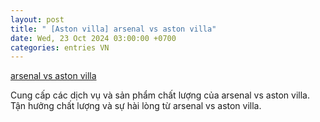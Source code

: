 ```yaml
---
layout: post
title: " [Aston villa] arsenal vs aston villa"
date: Wed, 23 Oct 2024 03:00:00 +0700
categories: entries VN
---
```

[arsenal vs aston villa](https://www.bienphong.com.vn/mKiwKsmuhAOf9XjuaV1kYqsHyn7iOj2MYgNR)

Cung cấp các dịch vụ và sản phẩm chất lượng của arsenal vs aston villa. Tận hưởng chất lượng và sự hài lòng từ arsenal vs aston villa.️


